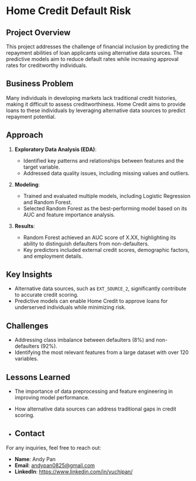# Home Credit Default Risk

## Project Overview
This project addresses the challenge of financial inclusion by predicting the repayment abilities of loan applicants using alternative data sources. The predictive models aim to reduce default rates while increasing approval rates for creditworthy individuals.

## Business Problem
Many individuals in developing markets lack traditional credit histories, making it difficult to assess creditworthiness. Home Credit aims to provide loans to these individuals by leveraging alternative data sources to predict repayment potential.

## Approach
1. **Exploratory Data Analysis (EDA)**:
   - Identified key patterns and relationships between features and the target variable.
   - Addressed data quality issues, including missing values and outliers.
   
2. **Modeling**:
   - Trained and evaluated multiple models, including Logistic Regression and Random Forest.
   - Selected Random Forest as the best-performing model based on its AUC and feature importance analysis.

3. **Results**:
   - Random Forest achieved an AUC score of X.XX, highlighting its ability to distinguish defaulters from non-defaulters.
   - Key predictors included external credit scores, demographic factors, and employment details.

## Key Insights
- Alternative data sources, such as `EXT_SOURCE_2`, significantly contribute to accurate credit scoring.
- Predictive models can enable Home Credit to approve loans for underserved individuals while minimizing risk.

## Challenges
- Addressing class imbalance between defaulters (8%) and non-defaulters (92%).
- Identifying the most relevant features from a large dataset with over 120 variables.

## Lessons Learned
- The importance of data preprocessing and feature engineering in improving model performance.
- How alternative data sources can address traditional gaps in credit scoring.

- ## Contact
For any inquiries, feel free to reach out:
- **Name**: Andy Pan
- **Email**: andypan0825@gmail.com
- **LinkedIn**: https://www.linkedin.com/in/yuchipan/

